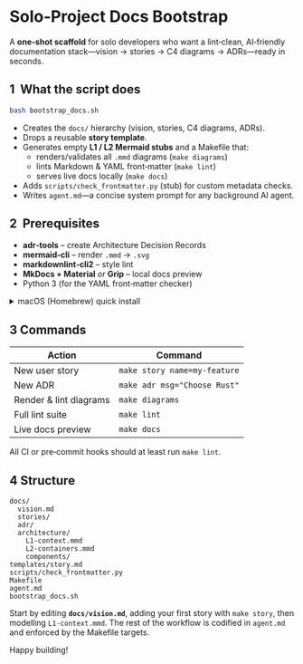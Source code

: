 # Solo‑Project Docs Bootstrap

A **one‑shot scaffold** for solo developers who want a lint‑clean, AI‑friendly documentation stack—vision → stories → C4 diagrams → ADRs—ready in seconds.

## 1  What the script does

```bash
bash bootstrap_docs.sh
```

* Creates the `docs/` hierarchy (vision, stories, C4 diagrams, ADRs).
* Drops a reusable **story template**.
* Generates empty **L1 / L2 Mermaid stubs** and a Makefile that:
  * renders/validates all `.mmd` diagrams (`make diagrams`)
  * lints Markdown & YAML front‑matter (`make lint`)
  * serves live docs locally (`make docs`)
* Adds `scripts/check_frontmatter.py` (stub) for custom metadata checks.
* Writes `agent.md`—a concise system prompt for any background AI agent.

## 2  Prerequisites

* **adr‑tools** – create Architecture Decision Records  
* **mermaid‑cli** – render `.mmd` → `.svg`  
* **markdownlint‑cli2** – style lint  
* **MkDocs + Material** *or* **Grip** – local docs preview  
* Python 3 (for the YAML front‑matter checker)

<details>
<summary>macOS (Homebrew) quick install</summary>

```bash
brew install adr-tools
npm i -g @mermaid-js/mermaid-cli markdownlint-cli2
pip install mkdocs-material grip pyyaml
```
</details>

## 3 Commands

| Action | Command |
|--------|---------|
| New user story | `make story name=my-feature` |
| New ADR        | `make adr msg="Choose Rust"` |
| Render & lint diagrams | `make diagrams` |
| Full lint suite        | `make lint` |
| Live docs preview      | `make docs` |

All CI or pre‑commit hooks should at least run `make lint`.


## 4 Structure 

```
docs/
  vision.md
  stories/
  adr/
  architecture/
    L1-context.mmd
    L2-containers.mmd
    components/
templates/story.md
scripts/check_frontmatter.py
Makefile
agent.md
bootstrap_docs.sh
```

Start by editing **`docs/vision.md`**, adding your first story with `make story`, then modelling `L1-context.mmd`. The rest of the workflow is codified in `agent.md` and enforced by the Makefile targets.

Happy building!
